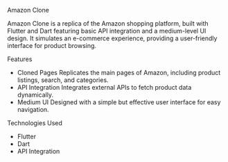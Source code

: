 Amazon Clone

Amazon Clone is a replica of the Amazon shopping platform, built with Flutter and Dart featuring basic API integration and a medium-level UI design. It simulates an e-commerce experience, providing a user-friendly interface for product browsing.

 Features
- Cloned Pages Replicates the main pages of Amazon, including product listings, search, and categories.
- API Integration Integrates external APIs to fetch product data dynamically.
- Medium UI Designed with a simple but effective user interface for easy navigation.

 Technologies Used
- Flutter
- Dart
- API Integration